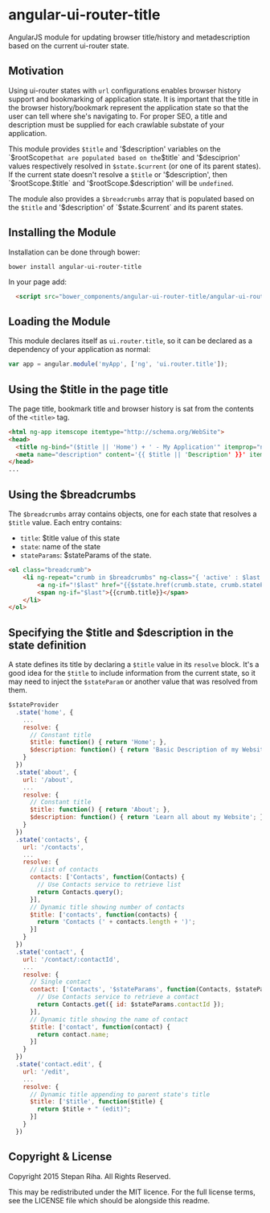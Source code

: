 angular-ui-router-title
=========================

AngularJS module for updating browser title/history and metadescription based on the current ui-router state.

Motivation
----------

Using ui-router states with `url` configurations enables browser history support and bookmarking of application state.
It is important that the title in the browser history/bookmark represent the application state so that the user can tell
where she's navigating to. For proper SEO, a title and description must be supplied for each crawlable substate of your application.

This module provides `$title` and '$description' variables on the `$rootScope` that are populated based on the `$title` and '$desciprion' values respectively resolved in `$state.$current` (or one of its parent states).  If the current state doesn't resolve a `$title` or '$description', then `$rootScope.$title` and '$rootScope.$description' will be `undefined`.

The module also provides a `$breadcrumbs` array that is populated based on the `$title` and '$description' of `$state.$current` and its parent states.

Installing the Module
---------------------
Installation can be done through bower:
``` shell
bower install angular-ui-router-title
```

In your page add:
```html
  <script src="bower_components/angular-ui-router-title/angular-ui-router-title.js"></script>
```

Loading the Module
------------------

This module declares itself as `ui.router.title`, so it can be declared as a dependency of your application as normal:

```javascript
var app = angular.module('myApp', ['ng', 'ui.router.title']);
```

Using the $title in the page title
----------------------------------

The page title, bookmark title and browser history is sat from the contents of the `<title>` tag.

```html
<html ng-app itemscope itemtype="http://schema.org/WebSite">
<head>
  <title ng-bind="($title || 'Home') + ' - My Application'" itemprop="name">My Application</title>
  <meta name="description" content='{{ $title || 'Description' }}' itemprop="description"/>
</head>
...
```

Using the $breadcrumbs
----------------------

The `$breadcrumbs` array contains objects, one for each state that resolves a `$title` value.  Each entry contains:

  * `title`: $title value of this state
  * `state`: name of the state
  * `stateParams`: $stateParams of the state.

```html
<ol class="breadcrumb">
	<li ng-repeat="crumb in $breadcrumbs" ng-class="{ 'active' : $last }">
		<a ng-if="!$last" href="{{$state.href(crumb.state, crumb.stateParams)}}">{{crumb.title}}</a>
		<span ng-if="$last">{{crumb.title}}</span>
	</li>
</ol>
```

Specifying the $title and $description in the state definition
---------------------------------------------

A state defines its title by declaring a `$title` value in its `resolve` block.  It's a good idea for the `$title` to include information from the current state, so it may need to inject the `$stateParam` or another value that was resolved from them.

```javascript
$stateProvider
  .state('home', {
    ...
    resolve: {
      // Constant title
      $title: function() { return 'Home'; },
      $description: function() { return 'Basic Description of my Website'; }
    }
  })
  .state('about', {
    url: '/about',
    ...
    resolve: {
      // Constant title
      $title: function() { return 'About'; },
      $description: function() { return 'Learn all about my Website'; }
    }
  })
  .state('contacts', {
    url: '/contacts',
    ...
    resolve: {
      // List of contacts
      contacts: ['Contacts', function(Contacts) {
        // Use Contacts service to retrieve list
        return Contacts.query();
      }],
      // Dynamic title showing number of contacts
      $title: ['contacts', function(contacts) {
        return 'Contacts (' + contacts.length + ')';
      }]
    }
  })
  .state('contact', {
    url: '/contact/:contactId',
    ...
    resolve: {
      // Single contact
      contact: ['Contacts', '$stateParams', function(Contacts, $stateParams) {
        // Use Contacts service to retrieve a contact
        return Contacts.get({ id: $stateParams.contactId });
      }],
      // Dynamic title showing the name of contact
      $title: ['contact', function(contact) {
        return contact.name;
      }]
    }
  })
  .state('contact.edit', {
    url: '/edit',
    ...
    resolve: {
      // Dynamic title appending to parent state's title
      $title: ['$title', function($title) {
        return $title + " (edit)";
      }]
    }
  })
```

Copyright & License
-------------------

Copyright 2015 Stepan Riha. All Rights Reserved.

This may be redistributed under the MIT licence. For the full license terms, see the LICENSE file which
should be alongside this readme.
